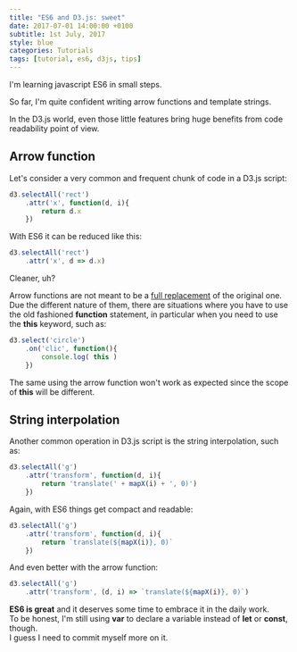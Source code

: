 ```yaml
---
title: "ES6 and D3.js: sweet"
date: 2017-07-01 14:00:00 +0100
subtitle: 1st July, 2017
style: blue
categories: Tutorials
tags: [tutorial, es6, d3js, tips]
---
```


I'm learning javascript ES6 in small steps.

So far, I'm quite confident writing arrow functions and template strings.

In the D3.js world, even those little features bring huge benefits from code readability point of view.

<!-- main_ad -->

## Arrow function

Let's consider a very common and frequent chunk of code in a D3.js script:

```javascript
d3.selectAll('rect')
	.attr('x', function(d, i){
		return d.x
	})
```

With ES6 it can be reduced like this:

```javascript
d3.selectAll('rect')
	.attr('x', d => d.x)
```

Cleaner, uh?

Arrow functions are not meant to be a [full replacement](https://stackoverflow.com/questions/34361379/arrow-function-vs-function-declaration-expressions-are-they-equivalent-exch) of the original one. Due the different nature of them, there are situations where you have to use the old fashioned **function** statement, in particular when you need to use the **this** keyword, such as:

```javascript
d3.select('circle')
	.on('clic', function(){
		console.log( this )
	})
```

The same using the arrow function won't work as expected since the scope of **this** will be different.

## String interpolation

Another common operation in D3.js script is the string interpolation, such as:

```javascript
d3.selectAll('g')
	.attr('transform', function(d, i){
		return 'translate(' + mapX(i) + ', 0)')
	})
```

Again, with ES6 things get compact and readable:

```javascript
d3.selectAll('g')
	.attr('transform', function(d, i){
		return `translate(${mapX(i)}, 0)`
	})
```

And even better with the arrow function:

```javascript
d3.selectAll('g')
	.attr('transform', (d, i) => `translate(${mapX(i)}, 0)`)
```

**ES6 is great** and it deserves some time to embrace it in the daily work.  
To be honest, I'm still using **var** to declare a variable instead of **let** or **const**, though.  
I guess I need to commit myself more on it.